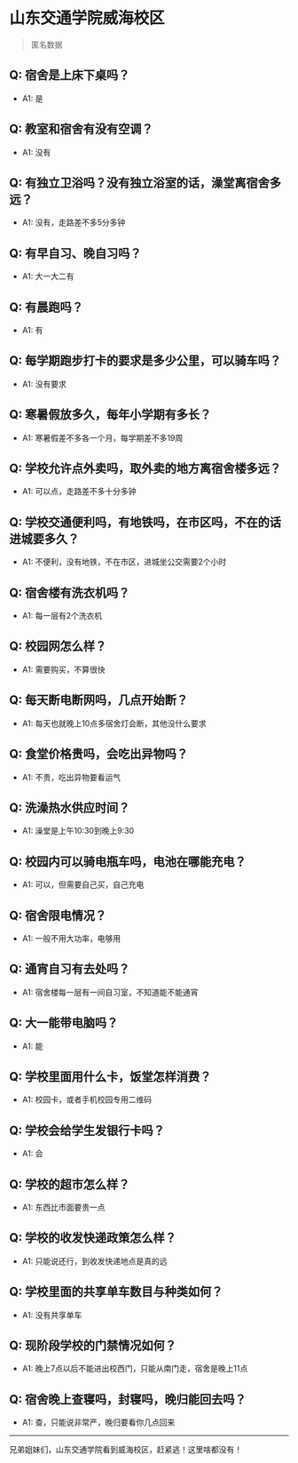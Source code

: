 # 山东交通学院威海校区
> 匿名数据
## Q: 宿舍是上床下桌吗？
- A1: 是
## Q: 教室和宿舍有没有空调？
- A1: 没有
## Q: 有独立卫浴吗？没有独立浴室的话，澡堂离宿舍多远？
- A1: 没有，走路差不多5分多钟
## Q: 有早自习、晚自习吗？
- A1: 大一大二有
## Q: 有晨跑吗？
- A1: 有
## Q: 每学期跑步打卡的要求是多少公里，可以骑车吗？
- A1: 没有要求
## Q: 寒暑假放多久，每年小学期有多长？
- A1: 寒暑假差不多各一个月，每学期差不多19周
## Q: 学校允许点外卖吗，取外卖的地方离宿舍楼多远？
- A1: 可以点，走路差不多十分多钟
## Q: 学校交通便利吗，有地铁吗，在市区吗，不在的话进城要多久？
- A1: 不便利，没有地铁，不在市区，进城坐公交需要2个小时
## Q: 宿舍楼有洗衣机吗？
- A1: 每一层有2个洗衣机
## Q: 校园网怎么样？
- A1: 需要购买，不算很快
## Q: 每天断电断网吗，几点开始断？
- A1: 每天也就晚上10点多宿舍灯会断，其他没什么要求
## Q: 食堂价格贵吗，会吃出异物吗？
- A1: 不贵，吃出异物要看运气
## Q: 洗澡热水供应时间？
- A1: 澡堂是上午10:30到晚上9:30
## Q: 校园内可以骑电瓶车吗，电池在哪能充电？
- A1: 可以，但需要自己买，自己充电
## Q: 宿舍限电情况？
- A1: 一般不用大功率，电够用
## Q: 通宵自习有去处吗？
- A1: 宿舍楼每一层有一间自习室，不知道能不能通宵
## Q: 大一能带电脑吗？
- A1: 能
## Q: 学校里面用什么卡，饭堂怎样消费？
- A1: 校园卡，或者手机校园专用二维码
## Q: 学校会给学生发银行卡吗？
- A1: 会
## Q: 学校的超市怎么样？
- A1: 东西比市面要贵一点
## Q: 学校的收发快递政策怎么样？
- A1: 只能说还行，到收发快递地点是真的远
## Q: 学校里面的共享单车数目与种类如何？
- A1: 没有共享单车
## Q: 现阶段学校的门禁情况如何？
- A1: 晚上7点以后不能进出校西门，只能从南门走，宿舍是晚上11点
## Q: 宿舍晚上查寝吗，封寝吗，晚归能回去吗？
- A1: 查，只能说非常严，晚归要看你几点回来
***
兄弟姐妹们，山东交通学院看到威海校区，赶紧逃！这里啥都没有！